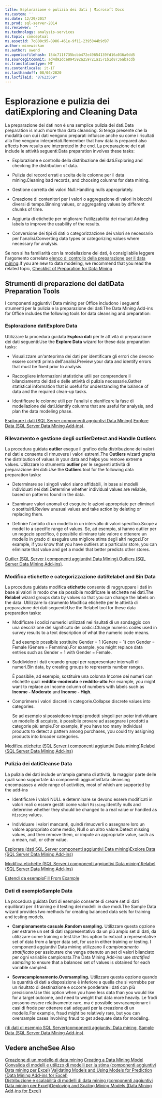 ```yaml
---
title: Esplorazione e pulizia dei dati | Microsoft Docs
ms.custom: ''
ms.date: 12/29/2017
ms.prod: sql-server-2014
ms.reviewer: ''
ms.technology: analysis-services
ms.topic: conceptual
ms.assetid: 7c888c95-8986-461e-9f11-2395044b9d97
author: minewiskan
ms.author: owend
ms.openlocfilehash: 154c711f735bcbb472e49654139fd16a036a0dd5
ms.sourcegitcommit: ad4d92dce894592a259721a1571b1d8736abacdb
ms.translationtype: MT
ms.contentlocale: it-IT
ms.lasthandoff: 08/04/2020
ms.locfileid: "87623569"
---
```

# <a name="exploring-and-cleaning-data"></a><span data-ttu-id="99225-102">Esplorazione e pulizia dei dati</span><span class="sxs-lookup"><span data-stu-id="99225-102">Exploring and Cleaning Data</span></span>
  <span data-ttu-id="99225-103">La preparazione dei dati non è una semplice pulizia dei dati.</span><span class="sxs-lookup"><span data-stu-id="99225-103">Data preparation is much more than data cleansing.</span></span> <span data-ttu-id="99225-104">Si tenga presente che la modalità con cui i dati vengono preparati influisce anche su come i risultati alla fine vengono interpretati.</span><span class="sxs-lookup"><span data-stu-id="99225-104">Remember that how data is prepared also affects how results are interpreted in the end.</span></span> <span data-ttu-id="99225-105">La preparazione dei dati include le attività seguenti:</span><span class="sxs-lookup"><span data-stu-id="99225-105">Data preparation involves these tasks:</span></span>  
  
-   <span data-ttu-id="99225-106">Esplorazione e controllo della distribuzione dei dati.</span><span class="sxs-lookup"><span data-stu-id="99225-106">Exploring and checking the distribution of data.</span></span>  
  
-   <span data-ttu-id="99225-107">Pulizia dei record errati e scelta delle colonne per il data mining.</span><span class="sxs-lookup"><span data-stu-id="99225-107">Cleaning bad records, and choosing columns for data mining.</span></span>  
  
-   <span data-ttu-id="99225-108">Gestione corretta dei valori Null.</span><span class="sxs-lookup"><span data-stu-id="99225-108">Handling nulls appropriately.</span></span>  
  
-   <span data-ttu-id="99225-109">Creazione di contenitori per i valori o aggregazione di valori in blocchi diversi di tempo.</span><span class="sxs-lookup"><span data-stu-id="99225-109">Binning values, or aggregating values by different chunks of time.</span></span>  
  
-   <span data-ttu-id="99225-110">Aggiunta di etichette per migliorare l'utilizzabilità dei risultati.</span><span class="sxs-lookup"><span data-stu-id="99225-110">Adding labels to improve the usability of the results.</span></span>  
  
-   <span data-ttu-id="99225-111">Conversione dei tipi di dati o categorizzazione dei valori se necessario per l'analisi.</span><span class="sxs-lookup"><span data-stu-id="99225-111">Converting data types or categorizing values where necessary for analysis.</span></span>  
  
 <span data-ttu-id="99225-112">Se non si ha familiarità con la modellazione dei dati, è consigliabile leggere l'argomento correlato [elenco di controllo della preparazione per il data mining](checklist-of-preparation-for-data-mining.md).</span><span class="sxs-lookup"><span data-stu-id="99225-112">If you are new to data modeling, we recommend that you read the related topic, [Checklist of Preparation for Data Mining](checklist-of-preparation-for-data-mining.md).</span></span>  
  
## <a name="data-preparation-tools"></a><span data-ttu-id="99225-113">Strumenti di preparazione dei dati</span><span class="sxs-lookup"><span data-stu-id="99225-113">Data Preparation Tools</span></span>  
 <span data-ttu-id="99225-114">I componenti aggiuntivi Data mining per Office includono i seguenti strumenti per la pulizia e la preparazione dei dati:</span><span class="sxs-lookup"><span data-stu-id="99225-114">The Data Mining Add-ins for Office includes the following tools for data cleansing and preparation:</span></span>  
  
### <a name="explore-data"></a><span data-ttu-id="99225-115">Esplorazione dati</span><span class="sxs-lookup"><span data-stu-id="99225-115">Explore Data</span></span>  
 <span data-ttu-id="99225-116">Utilizzare la procedura guidata **Esplora dati** per le attività di preparazione dei dati seguenti:</span><span class="sxs-lookup"><span data-stu-id="99225-116">Use the **Explore Data** wizard for these data preparation tasks:</span></span>  
  
-   <span data-ttu-id="99225-117">Visualizzare un'anteprima dei dati per identificare gli errori che devono essere corretti prima dell'analisi.</span><span class="sxs-lookup"><span data-stu-id="99225-117">Preview your data and identify errors that must be fixed prior to analysis.</span></span>  
  
-   <span data-ttu-id="99225-118">Raccogliere informazioni statistiche utili per comprendere il bilanciamento dei dati e delle attività di pulizia necessarie.</span><span class="sxs-lookup"><span data-stu-id="99225-118">Gather statistical information that is useful for understanding the balance of data and the required clean-up tasks.</span></span>  
  
-   <span data-ttu-id="99225-119">Identificare le colonne utili per l'analisi e pianificare la fase di modellazione dei dati.</span><span class="sxs-lookup"><span data-stu-id="99225-119">Identify columns that are useful for analysis, and plan the data modeling phase.</span></span>  
  
 <span data-ttu-id="99225-120">[Esplorare i dati &#40;SQL Server componenti aggiuntivi Data Mining&#41;](explore-data-sql-server-data-mining-add-ins.md).</span><span class="sxs-lookup"><span data-stu-id="99225-120">[Explore Data &#40;SQL Server Data Mining Add-ins&#41;](explore-data-sql-server-data-mining-add-ins.md).</span></span>  
  
### <a name="detect-and-handle-outliers"></a><span data-ttu-id="99225-121">Rilevamento e gestione degli outlier</span><span class="sxs-lookup"><span data-stu-id="99225-121">Detect and Handle Outliers</span></span>  
 <span data-ttu-id="99225-122">La procedura guidata **outlier** esegue il grafico della distribuzione dei valori nei dati e consente di rimuovere i valori estremi.</span><span class="sxs-lookup"><span data-stu-id="99225-122">The **Outliers** wizard graphs the distribution of values in your data and helps you remove extreme values.</span></span> <span data-ttu-id="99225-123">Utilizzare lo strumento **outlier** per le seguenti attività di preparazione dei dati:</span><span class="sxs-lookup"><span data-stu-id="99225-123">Use the **Outliers** tool for the following data preparation tasks:</span></span>  
  
-   <span data-ttu-id="99225-124">Determinare se i singoli valori siano affidabili, in base ai modelli individuati nei dati.</span><span class="sxs-lookup"><span data-stu-id="99225-124">Determine whether individual values are reliable, based on patterns found in the data.</span></span>  
  
-   <span data-ttu-id="99225-125">Esaminare valori anomali ed eseguire le azioni appropriate per eliminarli o sostituirli.</span><span class="sxs-lookup"><span data-stu-id="99225-125">Review unusual values and take action by deleting or replacing them.</span></span>  
  
-   <span data-ttu-id="99225-126">Definire l'ambito di un modello in un intervallo di valori specifico.</span><span class="sxs-lookup"><span data-stu-id="99225-126">Scope a model to a specific range of values.</span></span> <span data-ttu-id="99225-127">Se, ad esempio, si hanno outlier per un negozio specifico, è possibile eliminare tale valore e ottenere un modello in grado di eseguire una migliore stima degli altri negozi.</span><span class="sxs-lookup"><span data-stu-id="99225-127">For example, if you know that you have outliers at a particular store, you can eliminate that value and get a model that better predicts other stores.</span></span>  
  
 <span data-ttu-id="99225-128">[Outlier &#40;SQL Server i componenti aggiuntivi Data Mining&#41;](outliers-sql-server-data-mining-add-ins.md).</span><span class="sxs-lookup"><span data-stu-id="99225-128">[Outliers &#40;SQL Server Data Mining Add-ins&#41;](outliers-sql-server-data-mining-add-ins.md).</span></span>  
  
### <a name="relabel-and-bin-data"></a><span data-ttu-id="99225-129">Modifica etichette e categorizzazione dati</span><span class="sxs-lookup"><span data-stu-id="99225-129">Relabel and Bin Data</span></span>  
 <span data-ttu-id="99225-130">La procedura guidata modifica **etichette** consente di raggruppare i dati in base ai valori in modo che sia possibile modificare le etichette nei dati.</span><span class="sxs-lookup"><span data-stu-id="99225-130">The **Relabel** wizard groups data by values so that you can change the labels on the data.</span></span> <span data-ttu-id="99225-131">Utilizzare lo strumento Modifica etichette per le attività di preparazione dei dati seguenti:</span><span class="sxs-lookup"><span data-stu-id="99225-131">Use the Relabel tool for these data preparation tasks:</span></span>  
  
-   <span data-ttu-id="99225-132">Modificare i codici numerici utilizzati nei risultati di un sondaggio con una descrizione del significato dei codici.</span><span class="sxs-lookup"><span data-stu-id="99225-132">Change numeric codes used in survey results to a text description of what the numeric code means.</span></span>  
  
     <span data-ttu-id="99225-133">È ad esempio possibile sostituire Gender = 1 (Genere = 1) con Gender = Female (Genere = Femmina).</span><span class="sxs-lookup"><span data-stu-id="99225-133">For example, you might replace data entries such as Gender = 1 with Gender = Female.</span></span>  
  
-   <span data-ttu-id="99225-134">Suddividere i dati creando gruppi per rappresentare intervalli di numeri.</span><span class="sxs-lookup"><span data-stu-id="99225-134">Bin data, by creating groups to represents number ranges.</span></span>  
  
     <span data-ttu-id="99225-135">È possibile, ad esempio, sostituire una colonna Income dei numeri con etichette quali **reddito-moderato** e **reddito-alto**.</span><span class="sxs-lookup"><span data-stu-id="99225-135">For example, you might want to replace an Income column of numbers with labels such as **Income - Moderate** and **Income - High**.</span></span>  
  
-   <span data-ttu-id="99225-136">Comprimere i valori discreti in categorie.</span><span class="sxs-lookup"><span data-stu-id="99225-136">Collapse discrete values into categories.</span></span>  
  
     <span data-ttu-id="99225-137">Se ad esempio si possiedono troppi prodotti singoli per poter individuare un modello di acquisto, è possibile provare ad assegnare i prodotti a categorie più ampie.</span><span class="sxs-lookup"><span data-stu-id="99225-137">For example, if you have too many individual products to detect a pattern among purchases, you could try assigning products into broader categories.</span></span>  
  
 [<span data-ttu-id="99225-138">Modifica etichette &#40;SQL Server i componenti aggiuntivi Data mining&#41;</span><span class="sxs-lookup"><span data-stu-id="99225-138">Relabel &#40;SQL Server Data Mining Add-ins&#41;</span></span>](relabel-sql-server-data-mining-add-ins.md)  
  
### <a name="cleanse-data"></a><span data-ttu-id="99225-139">Pulizia dei dati</span><span class="sxs-lookup"><span data-stu-id="99225-139">Cleanse Data</span></span>  
 <span data-ttu-id="99225-140">La pulizia dei dati include un'ampia gamma di attività, la maggior parte delle quali sono supportate da componenti aggiuntivi</span><span class="sxs-lookup"><span data-stu-id="99225-140">Data cleansing encompasses a wide range of activities, most of which are supported by the add-ins</span></span>  
  
-   <span data-ttu-id="99225-141">Identificare i valori NULL e determinare se devono essere modificati in valori reali o essere gestiti come valori `Missing`.</span><span class="sxs-lookup"><span data-stu-id="99225-141">Identify nulls and determine whether they should be changed to a real value or handled as `Missing` values.</span></span>  
  
-   <span data-ttu-id="99225-142">Individuare i valori mancanti, quindi rimuoverli o assegnare loro un valore appropriato come medio, Null o un altro valore.</span><span class="sxs-lookup"><span data-stu-id="99225-142">Detect missing values, and then remove them, or impute an appropriate value, such as a mean, null, or other value.</span></span>  
  
 [<span data-ttu-id="99225-143">Esplorare &#40;dati SQL Server componenti aggiuntivi Data mining&#41;</span><span class="sxs-lookup"><span data-stu-id="99225-143">Explore Data &#40;SQL Server Data Mining Add-ins&#41;</span></span>](explore-data-sql-server-data-mining-add-ins.md)  
  
 [<span data-ttu-id="99225-144">Modifica etichette &#40;SQL Server i componenti aggiuntivi Data mining&#41;</span><span class="sxs-lookup"><span data-stu-id="99225-144">Relabel &#40;SQL Server Data Mining Add-ins&#41;</span></span>](relabel-sql-server-data-mining-add-ins.md)  
  
 [<span data-ttu-id="99225-145">Estendi da esempio</span><span class="sxs-lookup"><span data-stu-id="99225-145">Fill From Example</span></span>](fill-from-example-table-analysis-tools-for-excel.md)  
  
### <a name="sample-data"></a><span data-ttu-id="99225-146">Dati di esempio</span><span class="sxs-lookup"><span data-stu-id="99225-146">Sample Data</span></span>  
 <span data-ttu-id="99225-147">La procedura guidata Dati di esempio consente di creare set di dati equilibrati per il training e il testing dei modelli in due modi.</span><span class="sxs-lookup"><span data-stu-id="99225-147">The Sample Data wizard provides two methods for creating balanced data sets for training and testing models.</span></span>  
  
-   <span data-ttu-id="99225-148">**Campionamento casuale.**</span><span class="sxs-lookup"><span data-stu-id="99225-148">**Random sampling.**</span></span> <span data-ttu-id="99225-149">Utilizzare questa opzione per estrarre un set di dati rappresentativo da un più ampio set di dati, da utilizzare come training o test.</span><span class="sxs-lookup"><span data-stu-id="99225-149">Use this option to extract a representative set of data from a larger data set, for use in either training or testing.</span></span> <span data-ttu-id="99225-150">I componenti aggiuntivi Data mining utilizzano il *campionamento stratificato* per assicurare che venga ottenuto un set di valori bilanciato per ogni variabile campionata.</span><span class="sxs-lookup"><span data-stu-id="99225-150">The Data Mining Add-ins use *stratified sampling* to ensure that a balanced set of values is obtained for each variable sampled.</span></span>  
  
-   <span data-ttu-id="99225-151">**Sovracampionamento.**</span><span class="sxs-lookup"><span data-stu-id="99225-151">**Oversampling.**</span></span> <span data-ttu-id="99225-152">Utilizzare questa opzione quando la quantità di dati a disposizione è inferiore a quella che si vorrebbe per un risultato di destinazione e occorre ponderare i dati con più precisione.</span><span class="sxs-lookup"><span data-stu-id="99225-152">Use this option when you have less data than you would like for a target outcome, and need to weight that data more heavily.</span></span> <span data-ttu-id="99225-153">Le frodi possono essere relativamente rare, ma è possibile sovracampionare i casi di frode per ottenere dati adeguati per la creazione di un modello.</span><span class="sxs-lookup"><span data-stu-id="99225-153">For example, fraud might be relatively rare, but you can oversample cases involving fraud to get adequate data for modeling.</span></span>  
  
 <span data-ttu-id="99225-154">[&#40;di dati di esempio SQL Server&#41;componenti aggiuntivi Data mining ](sample-data-sql-server-data-mining-add-ins.md).</span><span class="sxs-lookup"><span data-stu-id="99225-154">[Sample Data &#40;SQL Server Data Mining Add-ins&#41;](sample-data-sql-server-data-mining-add-ins.md).</span></span>  
  
## <a name="see-also"></a><span data-ttu-id="99225-155">Vedere anche</span><span class="sxs-lookup"><span data-stu-id="99225-155">See Also</span></span>  
 <span data-ttu-id="99225-156">[Creazione di un modello di data mining](creating-a-data-mining-model.md) </span><span class="sxs-lookup"><span data-stu-id="99225-156">[Creating a Data Mining Model](creating-a-data-mining-model.md) </span></span>  
 <span data-ttu-id="99225-157">[Convalida di modelli e utilizzo di modelli per la stima &#40;componenti aggiuntivi Data mining per Excel&#41;](validating-models-and-using-models-for-prediction-data-mining-add-ins-for-excel.md) </span><span class="sxs-lookup"><span data-stu-id="99225-157">[Validating Models and Using Models for Prediction &#40;Data Mining Add-ins for Excel&#41;](validating-models-and-using-models-for-prediction-data-mining-add-ins-for-excel.md) </span></span>  
 [<span data-ttu-id="99225-158">Distribuzione e scalabilità di modelli di data mining &#40;componenti aggiuntivi Data mining per Excel&#41;</span><span class="sxs-lookup"><span data-stu-id="99225-158">Deploying and Scaling Mining Models &#40;Data Mining Add-ins for Excel&#41;</span></span>](deploying-and-scaling-mining-models-data-mining-add-ins-for-excel.md)  
  
  
